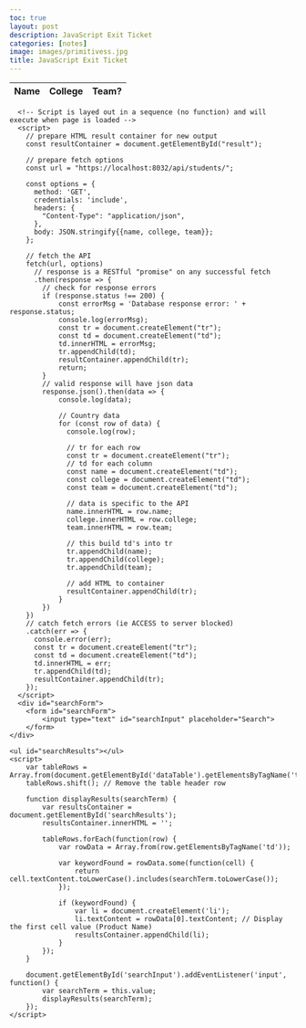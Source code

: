 ```yaml
---
toc: true
layout: post
description: JavaScript Exit Ticket
categories: [notes]
image: images/primitivess.jpg
title: JavaScript Exit Ticket 
---
```


<body>
<style>
        #searchForm {
            text-align: center;
            margin-top: 50px;
        }
        #searchResults {
            margin-top: 20px;
        }
    </style>
    <table>
        <thead>
        <tr>
          <th>Name</th>
          <th>College</th>
          <th>Team?</th>
        </tr>
        </thead>
        <tbody id="result">
          <!-- generated rows -->
        </tbody>
      </table>

      <!-- Script is layed out in a sequence (no function) and will execute when page is loaded -->
      <script>
        // prepare HTML result container for new output
        const resultContainer = document.getElementById("result");
      
        // prepare fetch options
        const url = "https://localhost:8032/api/students/";
      
        const options = {
          method: 'GET',
          credentials: 'include',
          headers: {
            "Content-Type": "application/json",
          },
          body: JSON.stringify{{name, college, team}};
        };
      
        // fetch the API
        fetch(url, options)
          // response is a RESTful "promise" on any successful fetch
          .then(response => {
            // check for response errors
            if (response.status !== 200) {
                const errorMsg = 'Database response error: ' + response.status;
                console.log(errorMsg);
                const tr = document.createElement("tr");
                const td = document.createElement("td");
                td.innerHTML = errorMsg;
                tr.appendChild(td);
                resultContainer.appendChild(tr);
                return;
            }
            // valid response will have json data
            response.json().then(data => {
                console.log(data);
      
                // Country data
                for (const row of data) {
                  console.log(row);
      
                  // tr for each row
                  const tr = document.createElement("tr");
                  // td for each column
                  const name = document.createElement("td");
                  const college = document.createElement("td");
                  const team = document.createElement("td");
      
                  // data is specific to the API
                  name.innerHTML = row.name;
                  college.innerHTML = row.college; 
                  team.innerHTML = row.team; 
      
                  // this build td's into tr
                  tr.appendChild(name);
                  tr.appendChild(college);
                  tr.appendChild(team);
      
                  // add HTML to container
                  resultContainer.appendChild(tr);
                }
            })
        })
        // catch fetch errors (ie ACCESS to server blocked)
        .catch(err => {
          console.error(err);
          const tr = document.createElement("tr");
          const td = document.createElement("td");
          td.innerHTML = err;
          tr.appendChild(td);
          resultContainer.appendChild(tr);
        });
      </script>
      <div id="searchForm">
        <form id="searchForm">
            <input type="text" id="searchInput" placeholder="Search">
        </form>
    </div>

    <ul id="searchResults"></ul>
    <script>
        var tableRows = Array.from(document.getElementById('dataTable').getElementsByTagName('tr'));
        tableRows.shift(); // Remove the table header row

        function displayResults(searchTerm) {
            var resultsContainer = document.getElementById('searchResults');
            resultsContainer.innerHTML = '';

            tableRows.forEach(function(row) {
                var rowData = Array.from(row.getElementsByTagName('td'));

                var keywordFound = rowData.some(function(cell) {
                    return cell.textContent.toLowerCase().includes(searchTerm.toLowerCase());
                });

                if (keywordFound) {
                    var li = document.createElement('li');
                    li.textContent = rowData[0].textContent; // Display the first cell value (Product Name)
                    resultsContainer.appendChild(li);
                }
            });
        }

        document.getElementById('searchInput').addEventListener('input', function() {
            var searchTerm = this.value;
            displayResults(searchTerm);
        });
    </script>
</body>
